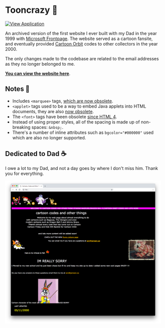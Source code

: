 # Tooncrazy 📼
[![View Application](https://img.shields.io/badge/view-application-blue.svg)](https://tooncrazy.co.uk)

An archived version of the first website I ever built with my Dad in the year 1999 with [Microsoft Frontpage](https://en.wikipedia.org/wiki/Microsoft_FrontPage). The website served as a cartoon fansite, and eventually provided [Cartoon Orbit](https://en.wikipedia.org/wiki/Cartoon_Orbit) codes to other collectors in the year 2000.

The only changes made to the codebase are related to the email addresses as they no longer belonged to me.

[**You can view the website here**](http://tooncrazy.co.uk/).

## Notes 📎
* Includes `<marquee>` tags, [which are now obsolete](https://developer.mozilla.org/en-US/docs/Web/HTML/Element/marquee).
* `<applet>` tags used to be a way to embed Java applets into HTML documents, they are also [now obsolete](https://developer.mozilla.org/en-US/docs/Web/HTML/Element/applet).
* The `<font>` tags have been obsolete [since HTML 4](https://developer.mozilla.org/en-US/docs/Web/HTML/Element/font).
* Instead of using proper styles, all of the spacing is made up of non-breaking spaces: `&nbsp;`.
* There's a number of inline attributes such as `bgcolor="#000000"` used which are also no longer supported.

## Dedicated to Dad ☕️
I owe a lot to my Dad, and not a day goes by where I don't miss him. Thank you for everything.

![Screenshot](screenshot.png)
